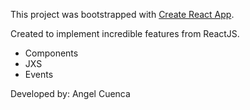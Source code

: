 This project was bootstrapped with [Create React App](https://github.com/facebookincubator/create-react-app).

Created to implement incredible features from ReactJS.
* Components
* JXS
* Events

Developed by: Angel Cuenca
